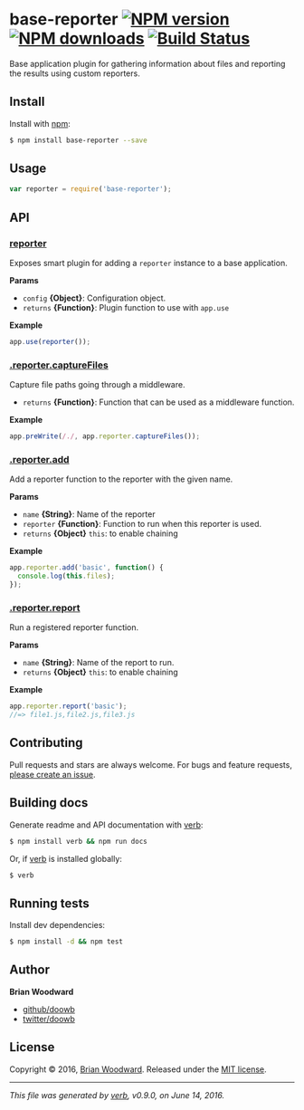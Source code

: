 # base-reporter [![NPM version](https://img.shields.io/npm/v/base-reporter.svg?style=flat)](https://www.npmjs.com/package/base-reporter) [![NPM downloads](https://img.shields.io/npm/dm/base-reporter.svg?style=flat)](https://npmjs.org/package/base-reporter) [![Build Status](https://img.shields.io/travis/node-base/base-reporter.svg?style=flat)](https://travis-ci.org/node-base/base-reporter)

Base application plugin for gathering information about files and reporting the results using custom reporters.

## Install

Install with [npm](https://www.npmjs.com/):

```sh
$ npm install base-reporter --save
```

## Usage

```js
var reporter = require('base-reporter');
```

## API

### [reporter](index.js#L23)

Exposes smart plugin for adding a `reporter` instance to a base application.

**Params**

* `config` **{Object}**: Configuration object.
* `returns` **{Function}**: Plugin function to use with `app.use`

**Example**

```js
app.use(reporter());
```

### [.reporter.captureFiles](index.js#L68)

Capture file paths going through a middleware.

* `returns` **{Function}**: Function that can be used as a middleware function.

**Example**

```js
app.preWrite(/./, app.reporter.captureFiles());
```

### [.reporter.add](index.js#L91)

Add a reporter function to the reporter with the given name.

**Params**

* `name` **{String}**: Name of the reporter
* `reporter` **{Function}**: Function to run when this reporter is used.
* `returns` **{Object}** `this`: to enable chaining

**Example**

```js
app.reporter.add('basic', function() {
  console.log(this.files);
});
```

### [.reporter.report](index.js#L109)

Run a registered reporter function.

**Params**

* `name` **{String}**: Name of the report to run.
* `returns` **{Object}** `this`: to enable chaining

**Example**

```js
app.reporter.report('basic');
//=> file1.js,file2.js,file3.js
```

## Contributing

Pull requests and stars are always welcome. For bugs and feature requests, [please create an issue](https://github.com/node-base/base-reporter/issues/new).

## Building docs

Generate readme and API documentation with [verb](https://github.com/verbose/verb):

```sh
$ npm install verb && npm run docs
```

Or, if [verb](https://github.com/verbose/verb) is installed globally:

```sh
$ verb
```

## Running tests

Install dev dependencies:

```sh
$ npm install -d && npm test
```

## Author

**Brian Woodward**

* [github/doowb](https://github.com/doowb)
* [twitter/doowb](http://twitter.com/doowb)

## License

Copyright © 2016, [Brian Woodward](https://github.com/doowb).
Released under the [MIT license](https://github.com/node-base/base-reporter/blob/master/LICENSE).

***

_This file was generated by [verb](https://github.com/verbose/verb), v0.9.0, on June 14, 2016._